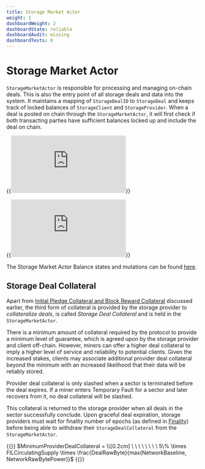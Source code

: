 ```yaml
---
title: Storage Market Actor
weight: 1
dashboardWeight: 2
dashboardState: reliable
dashboardAudit: missing
dashboardTests: 0
---
```


# Storage Market Actor

`StorageMarketActor` is responsible for processing and managing on-chain deals. This is also the entry point of all storage deals and data into the system. It maintains a mapping of `StorageDealID` to `StorageDeal` and keeps track of locked balances of `StorageClient` and `StorageProvider`. When a deal is posted on chain through the `StorageMarketActor`, it will first check if both transacting parties have sufficient balances locked up and include the deal on chain. 

{{<embed src="https://github.com/filecoin-project/specs-actors/blob/master/actors/builtin/market/market_state.go" lang="go" symbol="State" title="Storage Market Actor State">}}

{{<embed src="https://github.com/filecoin-project/specs-actors/blob/master/actors/builtin/market/market_actor.go" lang="go" title="Storage Market Actor" >}}

The Storage Market Actor Balance states and mutations can be found [here](https://github.com/filecoin-project/specs-actors/blob/master/actors/builtin/market/market_balances.go).

## Storage Deal Collateral

Apart from [Initial Pledge Collateral and Block Reward Collateral](miner_collaterals) discussed earlier, the third form of collateral is provided by the storage provider to _collateralize deals_, is called _Storage Deal Collateral_ and is held in the `StorageMarketActor`.

There is a minimum amount of collateral required by the protocol to provide a minimum level of guarantee, which is agreed upon by the storage provider and client off-chain. However, miners can offer a higher deal collateral to imply a higher level of service and reliability to potential clients. Given the increased stakes, clients may associate additional provider deal collateral beyond the minimum with an increased likelihood that their data will be reliably stored.

Provider deal collateral is only slashed when a sector is terminated before the deal expires. If a miner enters Temporary Fault for a sector and later recovers from it, no deal collateral will be slashed.

This collateral is returned to the storage provider when all deals in the sector successfully conclude. Upon graceful deal expiration, storage providers must wait for finality number of epochs (as defined in [Finality](expected_consensus#finality-in-ec)) before being able to withdraw their `StorageDealCollateral` from the `StorageMarketActor`.


{{<katex>}}
$MinimumProviderDealCollateral = \\[0.2cm] \ \ \ \ \ \ \ \ 5\% \times FILCirculatingSupply \times \frac{DealRawByte}{max(NetworkBaseline, NetworkRawBytePower)}$
{{</katex>}}
